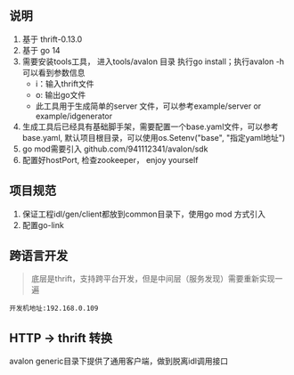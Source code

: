 ## 说明 

1. 基于 thrift-0.13.0
2. 基于 go 14
3. 需要安装tools工具， 进入tools/avalon 目录 执行go install；执行avalon -h 可以看到参数信息
    - i：输入thrift文件
    - o: 输出go文件
    - 此工具用于生成简单的server 文件，可以参考example/server or example/idgenerator
4. 生成工具后已经具有基础脚手架，需要配置一个base.yaml文件，可以参考base.yaml, 默认项目根目录，可以使用os.Setenv("base", "指定yaml地址")
5. go mod需要引入 github.com/941112341/avalon/sdk
6. 配置好hostPort, 检查zookeeper， enjoy yourself


## 项目规范
1. 保证工程idl/gen/client都放到common目录下，使用go mod 方式引入
2. 配置go-link


## 跨语言开发
> 底层是thrift，支持跨平台开发，但是中间层（服务发现）需要重新实现一遍


`开发机地址:192.168.0.109`


## HTTP -> thrift 转换
avalon generic目录下提供了通用客户端，做到脱离idl调用接口